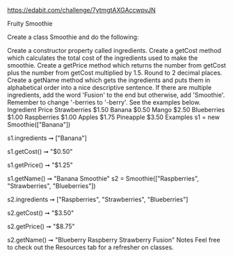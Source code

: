 https://edabit.com/challenge/7ytmgtAXGAccwpvJN

Fruity Smoothie

Create a class Smoothie and do the following:

Create a constructor property called ingredients.
Create a getCost method which calculates the total cost of the ingredients used to make the smoothie.
Create a getPrice method which returns the number from getCost plus the number from getCost multiplied by 1.5. Round to 2 decimal places.
Create a getName method which gets the ingredients and puts them in alphabetical order into a nice descriptive sentence. If there are multiple ingredients, add the word 'Fusion' to the end but otherwise, add 'Smoothie'. Remember to change '-berries to '-berry'. See the examples below.
Ingredient	Price
Strawberries	$1.50
Banana	$0.50
Mango	$2.50
Blueberries	$1.00
Raspberries	$1.00
Apples	$1.75
Pineapple	$3.50
Examples
s1 = new Smoothie(["Banana"])

s1.ingredients ➞ ["Banana"]

s1.getCost() ➞ "$0.50"

s1.getPrice() ➞ "$1.25"

s1.getName() ➞ "Banana Smoothie"
s2 = Smoothie(["Raspberries", "Strawberries", "Blueberries"])

s2.ingredients ➞ ["Raspberries", "Strawberries", "Blueberries"]

s2.getCost() ➞ "$3.50"

s2.getPrice() ➞ "$8.75"

s2.getName() ➞ "Blueberry Raspberry Strawberry Fusion"
Notes
Feel free to check out the Resources tab for a refresher on classes.